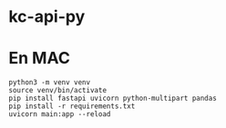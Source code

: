 # kc-api-py

# En MAC

```
python3 -m venv venv
source venv/bin/activate  
pip install fastapi uvicorn python-multipart pandas
pip install -r requirements.txt
uvicorn main:app --reload
```
